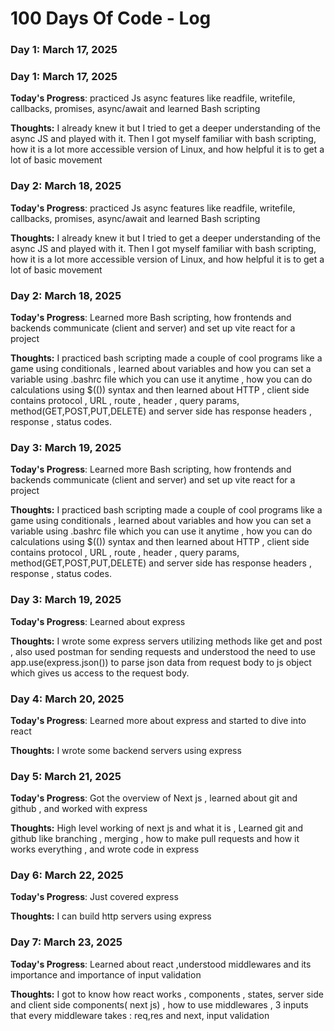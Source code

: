 # 100 Days Of Code - Log

### Day 1: March 17, 2025 
### Day 1: March 17, 2025 

**Today's Progress**: practiced Js async features like readfile, writefile, callbacks, promises, async/await and learned Bash scripting 

**Thoughts:** I already knew it but I tried to get a deeper understanding of the async JS and played with it. Then I got myself familiar with bash scripting, how it is a lot more accessible version of Linux, and how helpful it is to get a lot of basic movement 

### Day 2: March 18, 2025 
**Today's Progress**: practiced Js async features like readfile, writefile, callbacks, promises, async/await and learned Bash scripting 

**Thoughts:** I already knew it but I tried to get a deeper understanding of the async JS and played with it. Then I got myself familiar with bash scripting, how it is a lot more accessible version of Linux, and how helpful it is to get a lot of basic movement 

### Day 2: March 18, 2025 

**Today's Progress**: Learned more Bash scripting, how frontends and backends communicate (client and server) and set up vite react for a project 

**Thoughts:** I practiced bash scripting made a couple of cool programs like a game using conditionals , learned about variables and how you can set a variable using .bashrc file which you can use it anytime , how you can do calculations using $(()) syntax and then learned about HTTP , client side contains protocol , URL , route , header , query params, method(GET,POST,PUT,DELETE) and server side has response headers , response , status codes.

### Day 3: March 19, 2025 
**Today's Progress**: Learned more Bash scripting, how frontends and backends communicate (client and server) and set up vite react for a project 

**Thoughts:** I practiced bash scripting made a couple of cool programs like a game using conditionals , learned about variables and how you can set a variable using .bashrc file which you can use it anytime , how you can do calculations using $(()) syntax and then learned about HTTP , client side contains protocol , URL , route , header , query params, method(GET,POST,PUT,DELETE) and server side has response headers , response , status codes.

### Day 3: March 19, 2025 

**Today's Progress**: Learned about express  

**Thoughts:** I wrote some express servers utilizing methods like get and post , also used postman for sending requests and understood the need to use app.use(express.json()) to parse json data from request body to js object which gives us access to the request body.

### Day 4: March 20, 2025 

**Today's Progress**: Learned more about express and started to dive into react 

**Thoughts:** I wrote some backend servers using express

### Day 5: March 21, 2025 

**Today's Progress**: Got the overview of Next js , learned about git and github , and worked with express

**Thoughts:** High level working of next js and what it is , Learned git and github like branching , merging , how to make pull requests and how it works everything , and wrote code in express

### Day 6: March 22, 2025 

**Today's Progress**: Just covered express

**Thoughts:**  I can build http servers using express

### Day 7: March 23, 2025 

**Today's Progress**: Learned about react ,understood middlewares and its importance and importance of input validation

**Thoughts:**  I got to know how react works , components , states, server side and client side components( next js) , how to use middlewares , 3 inputs that every middleware takes : req,res and next, input validation




